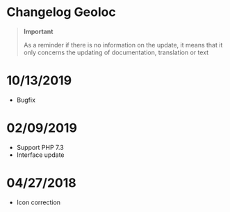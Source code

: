 # Changelog Geoloc

>**Important**
>
>As a reminder if there is no information on the update, it means that it only concerns the updating of documentation, translation or text

# 10/13/2019

- Bugfix

# 02/09/2019

- Support PHP 7.3
- Interface update

# 04/27/2018

- Icon correction
